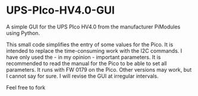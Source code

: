 # UPS-PIco-HV4.0-GUI
A simple GUI for the UPS PIco HV4.0 from the manufacturer PiModules using Python.

This small code simplifies the entry of some values for the Pico. It is intended to replace the time-consuming work with the I2C commands.
I have only used the - in my opinion - important parameters. It is recommended to read the manual for the Pico to be able to set all parameters.
It runs with FW 0179 on the Pico. Other versions may work, but I cannot say for sure.
I will revise the GUI at irregular intervals.  

Feel free to fork
